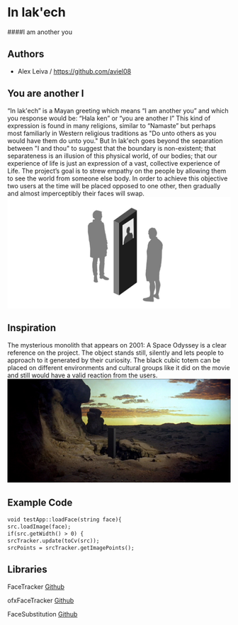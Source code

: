 # In lak'ech
####I am another you

## Authors
- Alex Leiva / https://github.com/aviel08


## You are another I
“In lak'ech” is a Mayan greeting which means “I am another you” and which you response would be:  “Hala ken” or “you are another I” This kind of expression  is found in many religions, similar to “Namaste” but perhaps most familiarly in Western religious traditions as "Do unto others as you would have them do unto you." But In lak'ech goes beyond the separation between "I and thou" to suggest that the boundary is non-existent; that separateness is an illusion of this physical world, of our bodies; that our experience of life is just an expression of a vast, collective experience of Life.
The project’s goal is to strew empathy on the people by allowing them to see the world from someone else body. In order to achieve this objective two users at the time will be placed opposed to one other, then gradually and almost imperceptibly their faces will swap. 
![Example Image](project_images/concept_00.jpg?raw=true "Concept")


## Inspiration
The mysterious monolith that appears on 2001: A Space Odyssey is a clear reference on the project.  The object stands still, silently and lets people to approach to it generated by their curiosity. The black cubic totem can be placed on different environments and cultural groups like it did on the movie and still would have a valid reaction from the users.
![Example Image](project_images/concept_02.jpg?raw=true "Concept")


## Example Code
```
void testApp::loadFace(string face){
src.loadImage(face);
if(src.getWidth() > 0) {
srcTracker.update(toCv(src));
srcPoints = srcTracker.getImagePoints();
```
## Libraries

FaceTracker  [Github]( https://github.com/kylemcdonald/FaceTracker "Github")

ofxFaceTracker [Github]( https://github.com/kylemcdonald/ofxFaceTracker "Github")

FaceSubstitution [Github]( https://github.com/arturoc/FaceSubstitution "Github")
